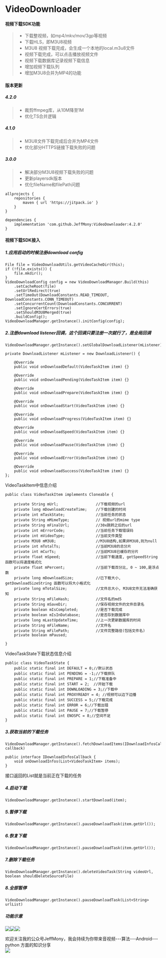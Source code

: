 # VideoDownloader
#### 视频下载SDK功能
> * 下载整视频，如mp4/mkv/mov/3gp等视频
> * 下载HLS，即M3U8视频
> * M3U8 视频下载完成，会生成一个本地的local.m3u8文件
> * 视频下载完成，可以点击播放视频文件
> * 视频下载数据库记录视频下载信息
> * 增加视频下载队列
> * 增加M3U8合并为MP4的功能

#### 版本更新
##### 4.2.0
> * 裁剪ffmpeg库，从10M降至1M
> * 优化TS合并逻辑
##### 4.1.0
> * M3U8文件下载完成后合并为MP4文件
> * 优化部分HTTPS链接下载失败的问题
##### 3.0.0
> * 解决部分M3U8视频下载失败的问题
> * 更新playersdk版本
> * 优化fileName和filePath问题

```
allprojects {
    repositories {
	    maven { url 'https://jitpack.io' }
	}
}

dependencies {
    implementation 'com.github.JeffMony:VideoDownloader:4.2.0'
}
```

#### 视频下载SDK接入<br>
##### 1.应用启动的时候注册download config
```
File file = VideoDownloadUtils.getVideoCacheDir(this);
if (!file.exists()) {
    file.mkdir();
}
VideoDownloadConfig config = new VideoDownloadManager.Build(this)
    .setCacheRoot(file)
    .setUrlRedirect(true)
    .setTimeOut(DownloadConstants.READ_TIMEOUT, DownloadConstants.CONN_TIMEOUT)
    .setConcurrentCount(DownloadConstants.CONCURRENT)
    .setIgnoreCertErrors(true)
    .setShouldM3U8Merged(true)
    .buildConfig();
VideoDownloadManager.getInstance().initConfig(config);
```
##### 2.注册download listener回调，这个回调只要注册一次就行了，是全局回调
```
VideoDownloadManager.getInstance().setGlobalDownloadListener(mListener);

private DownloadListener mListener = new DownloadListener() {

    @Override
    public void onDownloadDefault(VideoTaskItem item) {}

    @Override
    public void onDownloadPending(VideoTaskItem item) {}

    @Override
    public void onDownloadPrepare(VideoTaskItem item) {}

    @Override
    public void onDownloadStart(VideoTaskItem item) {}

    @Override
    public void onDownloadProgress(VideoTaskItem item) {}

    @Override
    public void onDownloadSpeed(VideoTaskItem item) {}

    @Override
    public void onDownloadPause(VideoTaskItem item) {}

    @Override
    public void onDownloadError(VideoTaskItem item) {}

    @Override
    public void onDownloadSuccess(VideoTaskItem item) {}
};
```
VideoTaskItem中信息介绍
```
public class VideoTaskItem implements Cloneable {

    private String mUrl;                 //下载视频的url
    private long mDownloadCreateTime;    //下载创建的时间
    private int mTaskState;              //当前任务的状态
    private String mMimeType;            // 视频url的mime type
    private String mFinalUrl;            //30x跳转之后的url
    private int mErrorCode;              //当前任务下载错误码
    private int mVideoType;              //当前文件类型
    private M3U8 mM3U8;                  //M3U8结构,如果非M3U8,则为null
    private int mTotalTs;                //当前M3U8的总分片
    private int mCurTs;                  //当前M3U8已缓存的分片
    private float mSpeed;                //当前下载速度, getSpeedString 函数可以将速度格式化
    private float mPercent;              //当前下载百分比, 0 ~ 100,是浮点数
    private long mDownloadSize;          //已下载大小, getDownloadSizeString 函数可以将大小格式化
    private long mTotalSize;             //文件总大小, M3U8文件无法准确获知
    private String mFileHash;            //文件名的md5
    private String mSaveDir;             //保存视频文件的文件目录名
    private boolean mIsCompleted;        //是否下载完成
    private boolean mIsInDatabase;       //是否存到数据库中
    private long mLastUpdateTime;        //上一次更新数据库的时间
    private String mFileName;            //文件名
    private String mFilePath;            //文件完整路径(包括文件名)
    private boolean mPaused;

}
```

VideoTaskState下载状态信息介绍
```
public class VideoTaskState {
    public static final int DEFAULT = 0;//默认状态
    public static final int PENDING = -1;//下载排队
    public static final int PREPARE = 1;//下载准备中
    public static final int START = 2;  //开始下载
    public static final int DOWNLOADING = 3;//下载中
    public static final int PROXYREADY = 4; //视频可以边下边播
    public static final int SUCCESS = 5;//下载完成
    public static final int ERROR = 6;//下载出错
    public static final int PAUSE = 7;//下载暂停
    public static final int ENOSPC = 8;//空间不足
}
```
##### 3.获取当前的下载任务
```
VideoDownloadManager.getInstance().fetchDownloadItems(IDownloadInfosCallback callback)

public interface IDownloadInfosCallback {
    void onDownloadInfos(List<VideoTaskItem> items);
}
```
接口返回的List<VideoTaskItem>就是当前正在下载的任务

##### 4.启动下载
```
VideoDownloadManager.getInstance().startDownload(item);
```
##### 5.暂停下载
```
VideoDownloadManager.getInstance().pauseDownloadTask(item.getUrl());
```
##### 6.恢复下载
```
VideoDownloadManager.getInstance().pauseDownloadTask(item.getUrl());
```
##### 7.删除下载任务
```
VideoDownloadManager.getInstance().deleteVideoTask(String videoUrl, boolean shouldDeleteSourceFile)
```
##### 8.全部暂停
```
VideoDownloadManager.getInstance().pauseDownloadTask(List<String> urlList)
```

##### 功能示意
![](./files/test1.jpg)![](./files/test2.jpg)![](./files/test3.jpg)

欢迎关注我的公众号JeffMony，我会持续为你带来音视频---算法---Android---python 方面的知识分享<br>
![](./files/JeffMony.jpg)